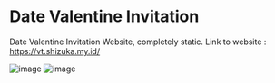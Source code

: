 # Date Valentine Invitation
 Date Valentine Invitation Website, completely static.
 Link to website : https://vt.shizuka.my.id/

![image](https://github.com/user-attachments/assets/da23e467-1d46-4625-8cbb-add7d62ebe0f)
![image](https://github.com/user-attachments/assets/6c4606ff-c03c-4a6f-9910-2b31660f0365)
